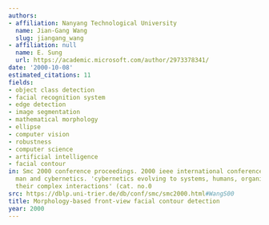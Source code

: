 ```yaml
---
authors:
- affiliation: Nanyang Technological University
  name: Jian-Gang Wang
  slug: jiangang_wang
- affiliation: null
  name: E. Sung
  url: https://academic.microsoft.com/author/2973378341/
date: '2000-10-08'
estimated_citations: 11
fields:
- object class detection
- facial recognition system
- edge detection
- image segmentation
- mathematical morphology
- ellipse
- computer vision
- robustness
- computer science
- artificial intelligence
- facial contour
in: Smc 2000 conference proceedings. 2000 ieee international conference on systems,
  man and cybernetics. 'cybernetics evolving to systems, humans, organizations, and
  their complex interactions' (cat. no.0
src: https://dblp.uni-trier.de/db/conf/smc/smc2000.html#WangS00
title: Morphology-based front-view facial contour detection
year: 2000
---
```


